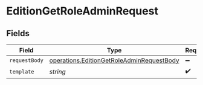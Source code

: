 # EditionGetRoleAdminRequest


## Fields

| Field                                                                                                  | Type                                                                                                   | Required                                                                                               | Description                                                                                            |
| ------------------------------------------------------------------------------------------------------ | ------------------------------------------------------------------------------------------------------ | ------------------------------------------------------------------------------------------------------ | ------------------------------------------------------------------------------------------------------ |
| `requestBody`                                                                                          | [operations.EditionGetRoleAdminRequestBody](../../models/operations/editiongetroleadminrequestbody.md) | :heavy_minus_sign:                                                                                     | N/A                                                                                                    |
| `template`                                                                                             | *string*                                                                                               | :heavy_check_mark:                                                                                     | Template id                                                                                            |